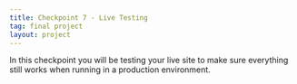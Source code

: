 ```yaml
---
title: Checkpoint 7 - Live Testing
tag: final project
layout: project
---
```


In this checkpoint you will be testing your live site to make sure everything still works when
running in a production environment.